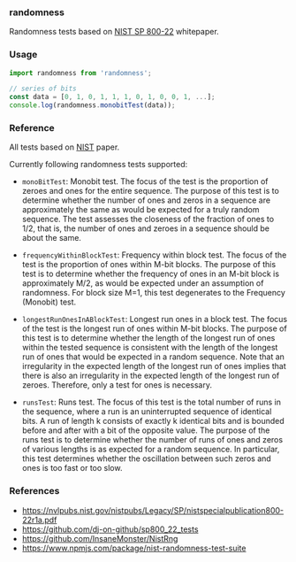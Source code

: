 ### randomness

Randomness tests based on [NIST SP 800-22](https://nvlpubs.nist.gov/nistpubs/Legacy/SP/nistspecialpublication800-22r1a.pdf) whitepaper.

### Usage

```typescript
import randomness from 'randomness';

// series of bits
const data = [0, 1, 0, 1, 1, 1, 0, 1, 0, 0, 1, ...];
console.log(randomness.monobitTest(data));
```

### Reference

All tests based on [NIST](https://nvlpubs.nist.gov/nistpubs/Legacy/SP/nistspecialpublication800-22r1a.pdf) paper.

Currently following randomness tests supported:

- `monoBitTest`: Monobit test. The focus of the test is the proportion of zeroes and ones for the entire sequence. The purpose of this test is to determine whether the number of ones and zeros in a sequence are approximately the same as would be expected for a truly random sequence. The test assesses the closeness of the fraction of ones to 1/2, that is, the number of ones and zeroes in a sequence should be about the same.

- `frequencyWithinBlockTest`: Frequency within block test. The focus of the test is the proportion of ones within M-bit blocks. The purpose of this test is to determine whether the frequency of ones in an M-bit block is approximately M/2, as would be expected under an assumption of randomness. For block size M=1, this test degenerates to the Frequency (Monobit) test.

- `longestRunOnesInABlockTest`: Longest run ones in a block test. The focus of the test is the longest run of ones within M-bit blocks. The purpose of this test is to determine whether the length of the longest run of ones within the tested sequence is consistent with the length of the longest run of ones that would be expected in a random sequence. Note that an irregularity in the expected length of the longest run of ones implies that there is also an irregularity in the expected length of the longest run of zeroes. Therefore, only a test for ones is necessary.

- `runsTest`: Runs test. The focus of this test is the total number of runs in the sequence, where a run is an uninterrupted sequence of identical bits. A run of length k consists of exactly k identical bits and is bounded before and after with a bit of the opposite value. The purpose of the runs test is to determine whether the number of runs of ones and zeros of various lengths is as expected for a random sequence. In particular, this test determines whether the oscillation between such zeros and ones is too fast or too slow.

### References

- https://nvlpubs.nist.gov/nistpubs/Legacy/SP/nistspecialpublication800-22r1a.pdf
- https://github.com/dj-on-github/sp800_22_tests
- https://github.com/InsaneMonster/NistRng
- https://www.npmjs.com/package/nist-randomness-test-suite
